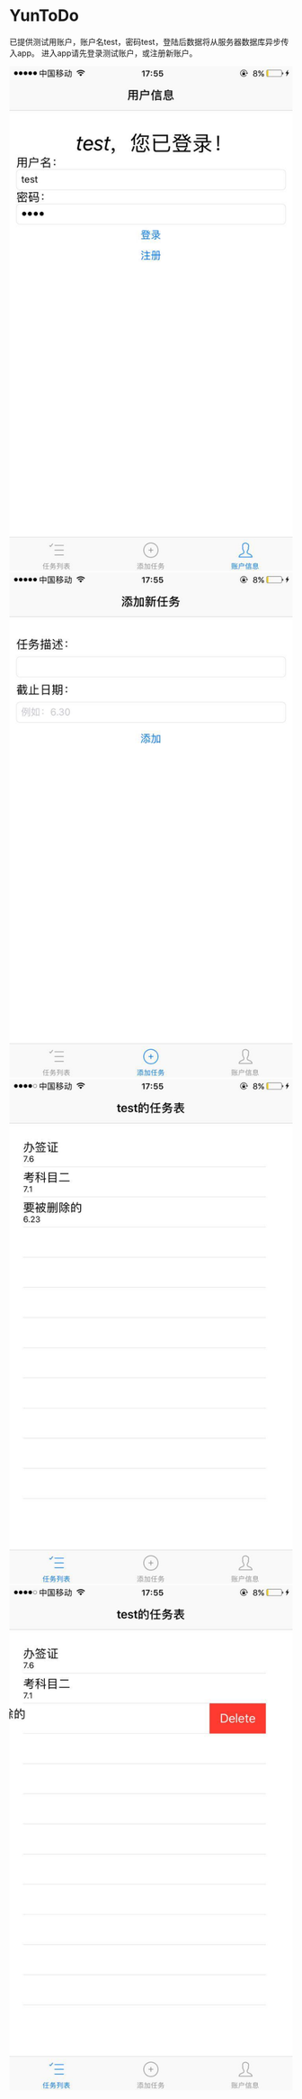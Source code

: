 # YunToDo
已提供测试用账户，账户名test，密码test，登陆后数据将从服务器数据库异步传入app。
进入app请先登录测试账户，或注册新账户。

![](https://github.com/LeiChenML/YunToDo/blob/master/p1.jpg)
![](https://github.com/LeiChenML/YunToDo/blob/master/p2.jpg)
![](https://github.com/LeiChenML/YunToDo/blob/master/p3.jpg)
![](https://github.com/LeiChenML/YunToDo/blob/master/p4.jpg)
